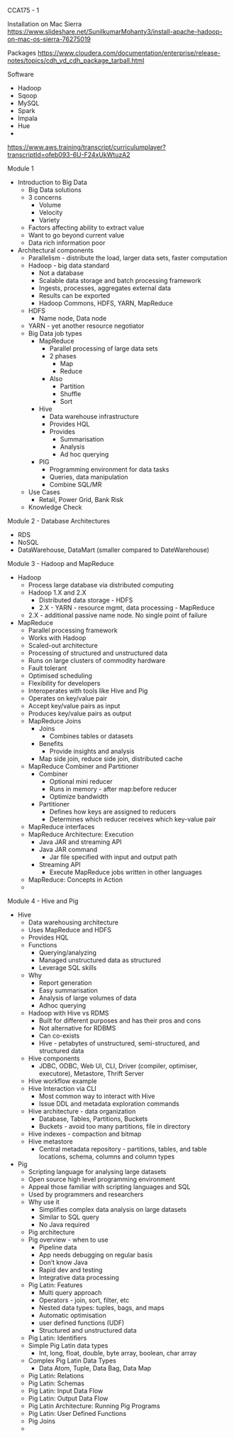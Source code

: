 CCA175 - 1

Installation on Mac Sierra
https://www.slideshare.net/SunilkumarMohanty3/install-apache-hadoop-on-mac-os-sierra-76275019

Packages
https://www.cloudera.com/documentation/enterprise/release-notes/topics/cdh_vd_cdh_package_tarball.html

Software
- Hadoop
- Sqoop
- MySQL
- Spark
- Impala
- Hue
- 

https://www.aws.training/transcript/curriculumplayer?transcriptId=ofeb093-6U-F24xUkWtuzA2

Module 1
- Introduction to Big Data
    - Big Data solutions
    - 3 concerns
        - Volume
        - Velocity
        - Variety
    - Factors affecting ability to extract value
    - Want to go beyond current value
    - Data rich information poor
- Architectural components
    - Parallelism - distribute the load, larger data sets, faster computation
    - Hadoop - big data standard
        - Not a database
        - Scalable data storage and batch processing framework
        - Ingests, processes, aggregates external data
        - Results can be exported
        - Hadoop Commons, HDFS, YARN, MapReduce
    - HDFS
        - Name node, Data node
    - YARN - yet another resource negotiator
    - Big Data job types
        - MapReduce
            - Parallel processing of large data sets
            - 2 phases
                - Map
                - Reduce
            - Also
                - Partition
                - Shuffle
                - Sort
        - Hive
            - Data warehouse infrastructure
            - Provides HQL
            - Provides
                - Summarisation
                - Analysis
                - Ad hoc querying
        - PIG
            - Programming environment for data tasks
            - Queries, data manipulation
            - Combine SQL/MR
    - Use Cases
        - Retail, Power Grid, Bank Risk
    - Knowledge Check


Module 2 - Database Architectures
- RDS
- NoSQL
- DataWarehouse, DataMart (smaller compared to DateWarehouse)


Module 3 - Hadoop and MapReduce
- Hadoop
    - Process large database via distributed computing
    - Hadoop 1.X and 2.X
        - Distributed data storage - HDFS
        - 2.X - YARN - resource mgmt, data processing - MapReduce
    - 2.X - additional passive name node. No single point of failure
- MapReduce
    - Parallel processing framework
    - Works with Hadoop
    - Scaled-out architecture
    - Processing of structured and unstructured data
    - Runs on large clusters of commodity hardware
    - Fault tolerant
    - Optimised scheduling
    - Flexibility for developers
    - Interoperates with tools like Hive and Pig
    - Operates on key/value pair
    - Accept key/value pairs as input
    - Produces key/value pairs as output
    - MapReduce Joins
        - Joins
            - Combines tables or datasets
        - Benefits
            - Provide insights and analysis
        - Map side join, reduce side join, distributed cache
    - MapReduce Combiner and Partitioner
        - Combiner
            - Optional mini reducer
            - Runs in memory - after map:before reducer
            - Optimize bandwidth
        - Partitioner
            - Defines how keys are assigned to reducers
            - Determines which reducer receives which key-value pair
    - MapReduce interfaces
    - MapReduce Architecture: Execution
        - Java JAR and streaming API
        - Java JAR command
            - Jar file specified with input and output path
        - Streaming API
            - Execute MapReduce jobs written in other languages
    - MapReduce: Concepts in Action
    - 


Module 4 - Hive and Pig
- Hive
    - Data warehousing architecture
    - Uses MapReduce and HDFS
    - Provides HQL
    - Functions
        - Querying/analyzing
        - Managed unstructured data as structured
        - Leverage SQL skills
    - Why
        - Report generation
        - Easy summarisation
        - Analysis of large volumes of data
        - Adhoc querying
    - Hadoop with Hive vs RDMS
        - Built for different purposes and has their pros and cons
        - Not alternative for RDBMS
        - Can co-exists
        - Hive - petabytes of unstructured, semi-structured, and structured data
    - Hive components
        - JDBC, ODBC, Web UI, CLI, Driver (compiler, optimiser, executore), Metastore, Thrift Server
    - Hive workflow example
    - Hive Interaction via CLI
        - Most common way to interact with Hive
        - Issue DDL and metadata exploration commands
    - Hive architecture - data organization
        - Database, Tables, Partitions, Buckets
        - Buckets - avoid too many partitions, file in directory
    - Hive indexes - compaction and bitmap
    - Hive metastore
        - Central metadata repository - partitions, tables, and table locations, schema, columns and column types
- Pig
    - Scripting language for analysing large datasets
    - Open source high level programming environment
    - Appeal those familiar with scripting languages and SQL
    - Used by programmers and researchers
    - Why use it
        - Simplifies complex data analysis on large datasets
        - Similar to SQL query
        - No Java required
    - Pig architecture
    - Pig overview - when to use
        - Pipeline data
        - App needs debugging on regular basis
        - Don’t know Java
        - Rapid dev and testing
        - Integrative data processing
    - Pig Latin: Features
        - Multi query approach
        - Operators - join, sort, filter, etc
        - Nested data types: tuples, bags, and maps
        - Automatic optimisation
        - user defined functions (UDF)
        - Structured and unstructured data
    - Pig Latin: Identifiers
    - Simple Pig Latin data types
        - Int, long, float, double, byte array, boolean, char array
    - Complex Pig Latin Data Types
        - Data Atom, Tuple, Data Bag, Data Map
    - Pig Latin: Relations
    - Pig Latin: Schemas
    - Pig Latin: Input Data Flow
    - Pig Latin: Output Data Flow
    - Pig Latin Architecture: Running Pig Programs
    - Pig Latin: User Defined Functions
    - Pig Joins
    - 










